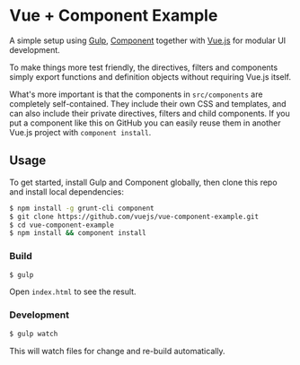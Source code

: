 # Vue + Component Example

A simple setup using [Gulp](http://gulpjs.com), [Component](http://github.com/component/component) together with [Vue.js](http://vuejs.org) for modular UI development.

To make things more test friendly, the directives, filters and components simply export functions and definition objects without requiring Vue.js itself.

What's more important is that the components in `src/components` are completely self-contained. They include their own CSS and templates, and can also include their private directives, filters and child components. If you put a component like this on GitHub you can easily reuse them in another Vue.js project with `component install`.

## Usage

To get started, install Gulp and Component globally, then clone this repo and install local dependencies:

``` bash
$ npm install -g grunt-cli component
$ git clone https://github.com/vuejs/vue-component-example.git
$ cd vue-component-example
$ npm install && component install
```

### Build

``` bash
$ gulp
```

Open `index.html` to see the result.

### Development

``` bash
$ gulp watch
```

This will watch files for change and re-build automatically.